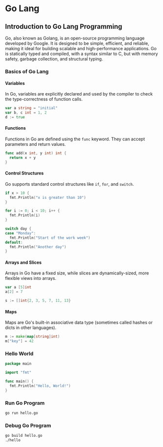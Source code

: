 # Go Lang

## Introduction to Go Lang Programming

Go, also known as Golang, is an open-source programming language developed by Google. It is designed to be simple, efficient, and reliable, making it ideal for building scalable and high-performance applications. Go is statically typed and compiled, with a syntax similar to C, but with memory safety, garbage collection, and structural typing.

### Basics of Go Lang

#### Variables
In Go, variables are explicitly declared and used by the compiler to check the type-correctness of function calls.

```go
var a string = "initial"
var b, c int = 1, 2
d := true
```

#### Functions
Functions in Go are defined using the `func` keyword. They can accept parameters and return values.

```go
func add(x int, y int) int {
  return x + y
}
```

#### Control Structures
Go supports standard control structures like `if`, `for`, and `switch`.

```go
if x > 10 {
  fmt.Println("x is greater than 10")
}

for i := 0; i < 10; i++ {
  fmt.Println(i)
}

switch day {
case "Monday":
  fmt.Println("Start of the work week")
default:
  fmt.Println("Another day")
}
```

#### Arrays and Slices
Arrays in Go have a fixed size, while slices are dynamically-sized, more flexible views into arrays.

```go
var a [5]int
a[2] = 7

s := []int{2, 3, 5, 7, 11, 13}
```

#### Maps
Maps are Go's built-in associative data type (sometimes called hashes or dicts in other languages).

```go
m := make(map[string]int)
m["key"] = 42
```

### Hello World
```go
package main

import "fmt"

func main() {
  fmt.Println("Hello, World!")
}
```

### Run Go Program
```bash
go run hello.go
```

### Debug Go Program
```bash
go build hello.go
./hello
```